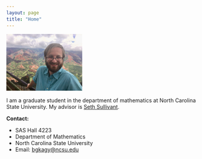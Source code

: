 ```yaml
---
layout: page
title: "Home"
---
```


 <img src="assets/IMG_5346.jpeg" alt="pic" width="200"/> 

 I am a graduate student in the department of mathematics at North Carolina State University. My advisor is [Seth Sullivant](https://sethsullivant.wordpress.ncsu.edu/).
 
 **Contact:**
- SAS Hall 4223
- Department of Mathematics
- North Carolina State University 
- Email: bgkagy@ncsu.edu 
